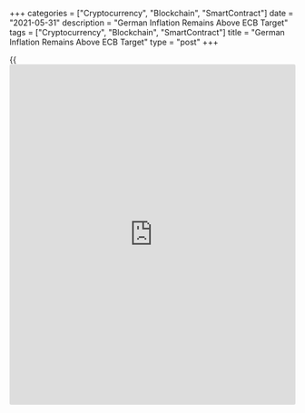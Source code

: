 +++
categories = ["Cryptocurrency", "Blockchain", "SmartContract"]
date = "2021-05-31"
description = "German Inflation Remains Above ECB Target"
tags = ["Cryptocurrency", "Blockchain", "SmartContract"]
title = "German Inflation Remains Above ECB Target"
type = "post"
+++

{{<iframe id="large-banner" src="https://www.bounty.group/#slide=5.0" width="100%" height="600" scrolling="no" style="border: 0px solid rgb(216, 221, 230); border-radius: 3px;">}}

Germany's harmonized inflation exceeded the European Central Bank's
target of 'below, but close to 2 percent' in May, flash data from
Destatis showed on Monday.

Harmonized consumer prices grew 2.4 percent year-on-year in May, faster
than the 2.1 percent increase in April. The rate came in line with
economists' expectations and was the highest since 2018.

At the same time, consumer price inflation accelerated to 2.5 percent
from 2 percent in April. The rate was above forecast of 2.3 percent.

With headline inflation on the rise, the ECB's attempt to avoid the
taper conversation will become more and more complicated, Carsten
Brzeski, an ING economist said. However, German headline inflation could
eventually range between 3 percent and 4 percent in the second half of
this year.

As temporary effects are largely responsible for higher inflation,
noticeably lower inflation rates can be expected again for the coming
year, Marco Wagner, an economist at Commerzbank, said. In sum, the
inflation rate should average 2.5 percent in 2021, but then fall to 2
percent next year.

On a monthly basis, the harmonized index of consumer prices gained 0.3
percent as expected in May. The consumer price index was up 0.5 percent,
bigger than the expected rate of 0.3 percent.

For comments and feedback [contact](https://www.playgroundfx.com/contact/): editorial@rtt[news](https://www.letsplayfx.com/blog/forex-news-website/).com

[Economic News][1]

 **What parts of the world are seeing the best (and worst) economic
performances lately? Click[here][2] to check out our [Econ Scorecard][2]
and find out! See up-to-the-moment [ranking](https://www.playgroundfx.com/blog/crypto-exchange-ranking/)s for the best and worst
performers in [GDP][3], [unemployment rate][4], [inflation][5] and much
more.**

   1. www.rtt[news](https://www.letsplayfx.com/blog/forex-news-website/).com/Content/EconomicNews.aspx
   2. www.rtt[news](https://www.letsplayfx.com/blog/forex-news-website/).com/economic-scorecard/world-rank/unemployment-rate/highest-performance.aspx
   3. www.rtt[news](https://www.letsplayfx.com/blog/forex-news-website/).com/economic-scorecard/world-rank/GDP/highest-performance.aspx
   4. www.rtt[news](https://www.letsplayfx.com/blog/forex-news-website/).com/economic-scorecard/world-rank/unemployment-rate/lowest-performance.aspx
   5. www.rtt[news](https://www.letsplayfx.com/blog/forex-news-website/).com/economic-scorecard/world-rank/CPI/highest-performance.aspx